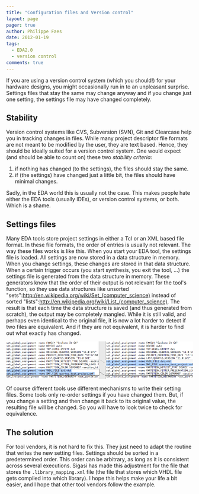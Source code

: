 ```yaml
---
title: "Configuration files and Version control"
layout: page 
pager: true
author: Philippe Faes
date: 2012-01-19
tags: 
  - EDA2.0
  - version control
comments: true
---
```

If you are using a version control system (which you should!) for your hardware designs, you might occasionally run in to an unpleasant surprise. Settings files that stay the same may change anyway and if you change just one setting, the settings file may have changed completely.

## Stability 

Version control systems like CVS, Subversion (SVN), Git and Clearcase help you in tracking changes in files. While many project descriptor file formats are not meant to be modified by the user, they are text based. Hence, they should be ideally suited for a version control system. One would expect (and should be able to count on) these two _stability criteria_:

1. if nothing has changed (to the settings), the files should stay the same.
2. if (the settings) have changed just a little bit, the files should have minimal changes.


Sadly, in the EDA world this is usually not the case. This makes people hate either the EDA tools (usually IDEs), or version control systems, or both. Which is a shame.

## Settings files

Many EDA tools store project settings in either a Tcl or an XML based file format. In these file formats, the order of entries is usually not relevant. The way these files works is like this. When you start your EDA tool, the settings file is loaded. All settings are now stored in a data structure in memory. When you change settings, these changes are stored in that data structure. When a certain trigger occurs (you start synthesis, you exit the tool, ...) the settings file is generated from the data structure in memory. These generators know that the order of their output is not relevant for the tool's function, so they use data structures like unsorted "sets":http://en.wikipedia.org/wiki/Set_(computer_science) instead of sorted "lists":http://en.wikipedia.org/wiki/List_(computer_science). The result is that each time the data structure is saved (and thus generated from scratch), the output may be completely mangled. While it is still valid, and perhaps even identical to the original file, it is now a lot harder to detect if two files are equivalent. And if they are not equivalent, it is harder to find out what exactly has changed.

![Two equivalent setting files might look different](images/unexpected_differences.png)

Of course different tools use different mechanisms to write their setting files. Some tools only re-order settings if you have changed them. But, if you change a setting and then change it back to its original value, the resulting file will be changed. So you will have to look twice to check for equivalence. 

## The solution

For tool vendors, it is not hard to fix this. They just need to adapt the routine that writes the new setting files. Settings should be sorted in a predetermined order. This order can be arbitrary, as long as it is consistent across several executions. Sigasi has made this adjustment for the file that stores the `.library_mapping.xml` file (the file that stores which VHDL file gets compiled into which library). I hope this helps make your life a bit easier, and I hope that other tool vendors follow the example.